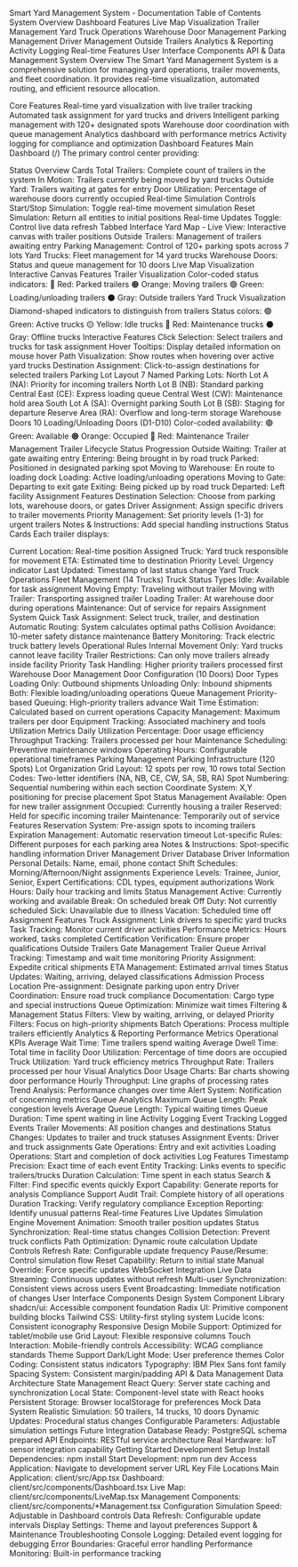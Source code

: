 Smart Yard Management System - Documentation
Table of Contents
System Overview
Dashboard Features
Live Map Visualization
Trailer Management
Yard Truck Operations
Warehouse Door Management
Parking Management
Driver Management
Outside Trailers
Analytics & Reporting
Activity Logging
Real-time Features
User Interface Components
API & Data Management
System Overview
The Smart Yard Management System is a comprehensive solution for managing yard operations, trailer movements, and fleet coordination. It provides real-time visualization, automated routing, and efficient resource allocation.

Core Features
Real-time yard visualization with live trailer tracking
Automated task assignment for yard trucks and drivers
Intelligent parking management with 120+ designated spots
Warehouse door coordination with queue management
Analytics dashboard with performance metrics
Activity logging for compliance and optimization
Dashboard Features
Main Dashboard (/)
The primary control center providing:

Status Overview Cards
Total Trailers: Complete count of trailers in the system
In Motion: Trailers currently being moved by yard trucks
Outside Yard: Trailers waiting at gates for entry
Door Utilization: Percentage of warehouse doors currently occupied
Real-time Simulation Controls
Start/Stop Simulation: Toggle real-time movement simulation
Reset Simulation: Return all entities to initial positions
Real-time Updates Toggle: Control live data refresh
Tabbed Interface
Yard Map - Live View: Interactive canvas with trailer positions
Outside Trailers: Management of trailers awaiting entry
Parking Management: Control of 120+ parking spots across 7 lots
Yard Trucks: Fleet management for 14 yard trucks
Warehouse Doors: Status and queue management for 10 doors
Live Map Visualization
Interactive Canvas Features
Trailer Visualization
Color-coded status indicators:
🔴 Red: Parked trailers
🟠 Orange: Moving trailers
🟢 Green: Loading/unloading trailers
⚫ Gray: Outside trailers
Yard Truck Visualization
Diamond-shaped indicators to distinguish from trailers
Status colors:
🟢 Green: Active trucks
🟡 Yellow: Idle trucks
🔴 Red: Maintenance trucks
⚫ Gray: Offline trucks
Interactive Features
Click Selection: Select trailers and trucks for task assignment
Hover Tooltips: Display detailed information on mouse hover
Path Visualization: Show routes when hovering over active yard trucks
Destination Assignment: Click-to-assign destinations for selected trailers
Parking Lot Layout
7 Named Parking Lots:
North Lot A (NA): Priority for incoming trailers
North Lot B (NB): Standard parking
Central East (CE): Express loading queue
Central West (CW): Maintenance hold area
South Lot A (SA): Overnight parking
South Lot B (SB): Staging for departure
Reserve Area (RA): Overflow and long-term storage
Warehouse Doors
10 Loading/Unloading Doors (D1-D10)
Color-coded availability:
🟢 Green: Available
🟠 Orange: Occupied
🔴 Red: Maintenance
Trailer Management
Trailer Lifecycle
Status Progression
Outside Waiting: Trailer at gate awaiting entry
Entering: Being brought in by road truck
Parked: Positioned in designated parking spot
Moving to Warehouse: En route to loading dock
Loading: Active loading/unloading operations
Moving to Gate: Departing to exit gate
Exiting: Being picked up by road truck
Departed: Left facility
Assignment Features
Destination Selection: Choose from parking lots, warehouse doors, or gates
Driver Assignment: Assign specific drivers to trailer movements
Priority Management: Set priority levels (1-3) for urgent trailers
Notes & Instructions: Add special handling instructions
Status Cards
Each trailer displays:

Current Location: Real-time position
Assigned Truck: Yard truck responsible for movement
ETA: Estimated time to destination
Priority Level: Urgency indicator
Last Updated: Timestamp of last status change
Yard Truck Operations
Fleet Management (14 Trucks)
Truck Status Types
Idle: Available for task assignment
Moving Empty: Traveling without trailer
Moving with Trailer: Transporting assigned trailer
Loading Trailer: At warehouse door during operations
Maintenance: Out of service for repairs
Assignment System
Quick Task Assignment: Select truck, trailer, and destination
Automatic Routing: System calculates optimal paths
Collision Avoidance: 10-meter safety distance maintenance
Battery Monitoring: Track electric truck battery levels
Operational Rules
Internal Movement Only: Yard trucks cannot leave facility
Trailer Restrictions: Can only move trailers already inside facility
Priority Task Handling: Higher priority trailers processed first
Warehouse Door Management
Door Configuration (10 Doors)
Door Types
Loading Only: Outbound shipments
Unloading Only: Inbound shipments
Both: Flexible loading/unloading operations
Queue Management
Priority-based Queuing: High-priority trailers advance
Wait Time Estimation: Calculated based on current operations
Capacity Management: Maximum trailers per door
Equipment Tracking: Associated machinery and tools
Utilization Metrics
Daily Utilization Percentage: Door usage efficiency
Throughput Tracking: Trailers processed per hour
Maintenance Scheduling: Preventive maintenance windows
Operating Hours: Configurable operational timeframes
Parking Management
Parking Infrastructure (120 Spots)
Lot Organization
Grid Layout: 12 spots per row, 10 rows total
Section Codes: Two-letter identifiers (NA, NB, CE, CW, SA, SB, RA)
Spot Numbering: Sequential numbering within each section
Coordinate System: X,Y positioning for precise placement
Spot Status Management
Available: Open for new trailer assignment
Occupied: Currently housing a trailer
Reserved: Held for specific incoming trailer
Maintenance: Temporarily out of service
Features
Reservation System: Pre-assign spots to incoming trailers
Expiration Management: Automatic reservation timeout
Lot-specific Rules: Different purposes for each parking area
Notes & Instructions: Spot-specific handling information
Driver Management
Driver Database
Driver Information
Personal Details: Name, email, phone contact
Shift Schedules: Morning/Afternoon/Night assignments
Experience Levels: Trainee, Junior, Senior, Expert
Certifications: CDL types, equipment authorizations
Work Hours: Daily hour tracking and limits
Status Management
Active: Currently working and available
Break: On scheduled break
Off Duty: Not currently scheduled
Sick: Unavailable due to illness
Vacation: Scheduled time off
Assignment Features
Truck Assignment: Link drivers to specific yard trucks
Task Tracking: Monitor current driver activities
Performance Metrics: Hours worked, tasks completed
Certification Verification: Ensure proper qualifications
Outside Trailers
Gate Management
Trailer Queue
Arrival Tracking: Timestamp and wait time monitoring
Priority Assignment: Expedite critical shipments
ETA Management: Estimated arrival times
Status Updates: Waiting, arriving, delayed classifications
Admission Process
Location Pre-assignment: Designate parking upon entry
Driver Coordination: Ensure road truck compliance
Documentation: Cargo type and special instructions
Queue Optimization: Minimize wait times
Filtering & Management
Status Filters: View by waiting, arriving, or delayed
Priority Filters: Focus on high-priority shipments
Batch Operations: Process multiple trailers efficiently
Analytics & Reporting
Performance Metrics
Operational KPIs
Average Wait Time: Time trailers spend waiting
Average Dwell Time: Total time in facility
Door Utilization: Percentage of time doors are occupied
Truck Utilization: Yard truck efficiency metrics
Throughput Rate: Trailers processed per hour
Visual Analytics
Door Usage Charts: Bar charts showing door performance
Hourly Throughput: Line graphs of processing rates
Trend Analysis: Performance changes over time
Alert System: Notification of concerning metrics
Queue Analytics
Maximum Queue Length: Peak congestion levels
Average Queue Length: Typical waiting times
Queue Duration: Time spent waiting in line
Activity Logging
Event Tracking
Logged Events
Trailer Movements: All position changes and destinations
Status Changes: Updates to trailer and truck statuses
Assignment Events: Driver and truck assignments
Gate Operations: Entry and exit activities
Loading Operations: Start and completion of dock activities
Log Features
Timestamp Precision: Exact time of each event
Entity Tracking: Links events to specific trailers/trucks
Duration Calculation: Time spent in each status
Search & Filter: Find specific events quickly
Export Capability: Generate reports for analysis
Compliance Support
Audit Trail: Complete history of all operations
Duration Tracking: Verify regulatory compliance
Exception Reporting: Identify unusual patterns
Real-time Features
Live Updates
Simulation Engine
Movement Animation: Smooth trailer position updates
Status Synchronization: Real-time status changes
Collision Detection: Prevent truck conflicts
Path Optimization: Dynamic route calculation
Update Controls
Refresh Rate: Configurable update frequency
Pause/Resume: Control simulation flow
Reset Capability: Return to initial state
Manual Override: Force specific updates
WebSocket Integration
Live Data Streaming: Continuous updates without refresh
Multi-user Synchronization: Consistent views across users
Event Broadcasting: Immediate notification of changes
User Interface Components
Design System
Component Library
shadcn/ui: Accessible component foundation
Radix UI: Primitive component building blocks
Tailwind CSS: Utility-first styling system
Lucide Icons: Consistent iconography
Responsive Design
Mobile Support: Optimized for tablet/mobile use
Grid Layout: Flexible responsive columns
Touch Interaction: Mobile-friendly controls
Accessibility: WCAG compliance standards
Theme Support
Dark/Light Mode: User preference themes
Color Coding: Consistent status indicators
Typography: IBM Plex Sans font family
Spacing System: Consistent margin/padding
API & Data Management
Data Architecture
State Management
React Query: Server state caching and synchronization
Local State: Component-level state with React hooks
Persistent Storage: Browser localStorage for preferences
Mock Data System
Realistic Simulation: 50 trailers, 14 trucks, 10 doors
Dynamic Updates: Procedural status changes
Configurable Parameters: Adjustable simulation settings
Future Integration
Database Ready: PostgreSQL schema prepared
API Endpoints: RESTful service architecture
Real Hardware: IoT sensor integration capability
Getting Started
Development Setup
Install Dependencies: npm install
Start Development: npm run dev
Access Application: Navigate to development server URL
Key File Locations
Main Application: client/src/App.tsx
Dashboard: client/src/components/Dashboard.tsx
Live Map: client/src/components/LiveMap.tsx
Management Components: client/src/components/*Management.tsx
Configuration
Simulation Speed: Adjustable in Dashboard controls
Data Refresh: Configurable update intervals
Display Settings: Theme and layout preferences
Support & Maintenance
Troubleshooting
Console Logging: Detailed event logging for debugging
Error Boundaries: Graceful error handling
Performance Monitoring: Built-in performance tracking
